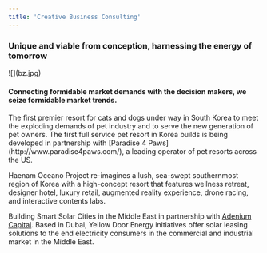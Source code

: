 ```yaml
---
title: 'Creative Business Consulting'
---
```


<h3 class="page-subtitle">Unique and viable from conception, harnessing the energy of tomorrow</h3>
![](bz.jpg)
<h4 class="page-subtitle">Connecting formidable market demands with the decision makers, we seize formidable market trends.</h4>   
The first premier resort for cats and dogs under way in South Korea to meet the exploding demands of pet industry and to serve the new generation of pet owners. The first full service pet resort in Korea builds is being developed in partnership with [Paradise 4 Paws](http://www.paradise4paws.com/), a leading operator of pet resorts across the US.

Haenam Oceano Project re-imagines a lush, sea-swept southernmost region of Korea with a high-concept resort that features wellness retreat, designer hotel, luxury retail, augmented reality experience, drone racing, and interactive contents labs.

Building Smart Solar Cities in the Middle East in partnership with [Adenium Capital](http://www.adeniumcapital.com/). Based in Dubai, Yellow Door Energy initiatives offer solar leasing solutions to the end electricity consumers in the commercial and industrial market in the Middle East.  


